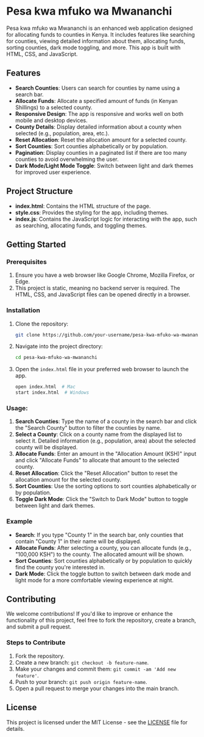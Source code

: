# Pesa kwa mfuko wa Mwananchi

Pesa kwa mfuko wa Mwananchi is an enhanced web application designed for allocating funds to counties in Kenya. It includes features like searching for counties, viewing detailed information about them, allocating funds, sorting counties, dark mode toggling, and more. This app is built with HTML, CSS, and JavaScript.

## Features

- **Search Counties**: Users can search for counties by name using a search bar.
- **Allocate Funds**: Allocate a specified amount of funds (in Kenyan Shillings) to a selected county.
- **Responsive Design**: The app is responsive and works well on both mobile and desktop devices.
- **County Details**: Display detailed information about a county when selected (e.g., population, area, etc.).
- **Reset Allocation**: Reset the allocation amount for a selected county.
- **Sort Counties**: Sort counties alphabetically or by population.
- **Pagination**: Display counties in a paginated list if there are too many counties to avoid overwhelming the user.
- **Dark Mode/Light Mode Toggle**: Switch between light and dark themes for improved user experience.

## Project Structure

- **index.html**: Contains the HTML structure of the page.
- **style.css**: Provides the styling for the app, including themes.
- **index.js**: Contains the JavaScript logic for interacting with the app, such as searching, allocating funds, and toggling themes.

## Getting Started

### Prerequisites

1. Ensure you have a web browser like Google Chrome, Mozilla Firefox, or Edge.
2. This project is static, meaning no backend server is required. The HTML, CSS, and JavaScript files can be opened directly in a browser.

### Installation

1. Clone the repository:

    ```bash
    git clone https://github.com/your-username/pesa-kwa-mfuko-wa-mwananchi.git
    ```

2. Navigate into the project directory:

    ```bash
    cd pesa-kwa-mfuko-wa-mwananchi
    ```

3. Open the `index.html` file in your preferred web browser to launch the app.

    ```bash
    open index.html  # Mac
    start index.html  # Windows
    ```

### Usage:

1. **Search Counties**: Type the name of a county in the search bar and click the "Search County" button to filter the counties by name.
2. **Select a County**: Click on a county name from the displayed list to select it. Detailed information (e.g., population, area) about the selected county will be displayed.
3. **Allocate Funds**: Enter an amount in the "Allocation Amount (KSH)" input and click "Allocate Funds" to allocate that amount to the selected county.
4. **Reset Allocation**: Click the "Reset Allocation" button to reset the allocation amount for the selected county.
5. **Sort Counties**: Use the sorting options to sort counties alphabetically or by population.
6. **Toggle Dark Mode**: Click the "Switch to Dark Mode" button to toggle between light and dark themes.

### Example

- **Search**: If you type "County 1" in the search bar, only counties that contain "County 1" in their name will be displayed.
- **Allocate Funds**: After selecting a county, you can allocate funds (e.g., "100,000 KSH") to the county. The allocated amount will be shown.
- **Sort Counties**: Sort counties alphabetically or by population to quickly find the county you're interested in.
- **Dark Mode**: Click the toggle button to switch between dark mode and light mode for a more comfortable viewing experience at night.

## Contributing

We welcome contributions! If you'd like to improve or enhance the functionality of this project, feel free to fork the repository, create a branch, and submit a pull request.

### Steps to Contribute

1. Fork the repository.
2. Create a new branch: `git checkout -b feature-name`.
3. Make your changes and commit them: `git commit -am 'Add new feature'`.
4. Push to your branch: `git push origin feature-name`.
5. Open a pull request to merge your changes into the main branch.

## License

This project is licensed under the MIT License - see the [LICENSE](LICENSE) file for details.


